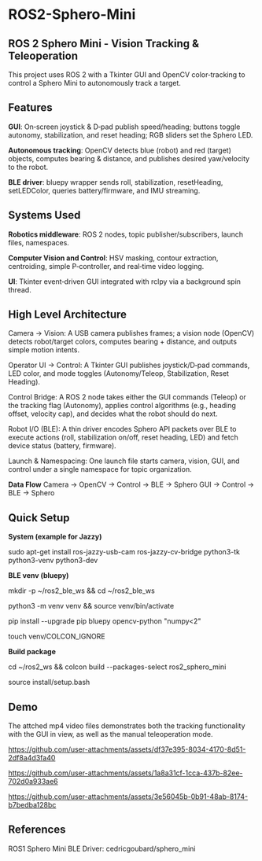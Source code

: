 # ROS2-Sphero-Mini

## ROS 2 Sphero Mini - Vision Tracking & Teleoperation
This project uses ROS 2 with a Tkinter GUI and OpenCV color‑tracking to control a Sphero Mini to autonomously track a target. 

## Features
**GUI**: On‑screen joystick & D‑pad publish speed/heading; buttons toggle autonomy, stabilization, and reset heading; RGB sliders set the Sphero LED.

**Autonomous tracking**: OpenCV detects blue (robot) and red (target) objects, computes bearing & distance, and publishes desired yaw/velocity to the robot.

**BLE driver**: bluepy wrapper sends roll, stabilization, resetHeading, setLEDColor, queries battery/firmware, and IMU streaming.

## Systems Used
**Robotics middleware**: ROS 2 nodes, topic publisher/subscribers, launch files, namespaces.

**Computer Vision and Control**: HSV masking, contour extraction, centroiding, simple P‑controller, and real‑time video logging.

**UI**: Tkinter event‑driven GUI integrated with rclpy via a background spin thread.

## High Level Architecture
Camera -> Vision: A USB camera publishes frames; a vision node (OpenCV) detects robot/target colors, computes bearing + distance, and outputs simple motion intents.

Operator UI -> Control: A Tkinter GUI publishes joystick/D‑pad commands, LED color, and mode toggles (Autonomy/Teleop, Stabilization, Reset Heading).

Control Bridge: A ROS 2 node takes either the GUI commands (Teleop) or the tracking flag (Autonomy), applies control algorithms (e.g., heading offset, velocity cap), and decides what the robot should do next.

Robot I/O (BLE): A thin driver encodes Sphero API packets over BLE to execute actions (roll, stabilization on/off, reset heading, LED) and fetch device status (battery, firmware).

Launch & Namespacing: One launch file starts camera, vision, GUI, and control under a single namespace for topic organization.

**Data Flow**
Camera -> OpenCV -> Control -> BLE -> Sphero
GUI -> Control -> BLE -> Sphero

## Quick Setup

**System (example for Jazzy)**

sudo apt-get install ros-jazzy-usb-cam ros-jazzy-cv-bridge python3-tk python3-venv python3-dev

**BLE venv (bluepy)**

mkdir -p ~/ros2_ble_ws && cd ~/ros2_ble_ws

python3 -m venv venv && source venv/bin/activate

pip install --upgrade pip bluepy opencv-python "numpy<2"

touch venv/COLCON_IGNORE

**Build package**

cd ~/ros2_ws && colcon build --packages-select ros2_sphero_mini

source install/setup.bash

## Demo
The attched mp4 video files demonstrates both the tracking functionality with the GUI in view, as well as the manual teleoperation mode.

https://github.com/user-attachments/assets/df37e395-8034-4170-8d51-2df8a4d3fa40

https://github.com/user-attachments/assets/1a8a31cf-1cca-437b-82ee-702d0a933ae6

https://github.com/user-attachments/assets/3e56045b-0b91-48ab-8174-b7bedba128bc

## References
ROS1 Sphero Mini BLE Driver: cedricgoubard/sphero_mini
